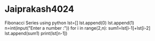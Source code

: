 # Jaiprakash4024
Fibonacci Series using python
lst=[]
lst.append(0)
lst.append(1)
n=int(input("Enter a number :"))
for i in range(2,n):
    sum1=lst[i-1]+lst[i-2]
    lst.append(sum1)
print(lst[n-1])

